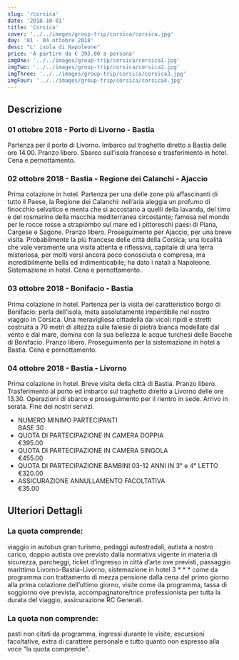 ```yaml
---
slug: '/corsica'
date: '2018-10-01'
title: 'Corsica'
cover: '../../images/group-trip/corsica/corsica.jpg'
day: '01 - 04 ottobre 2018'
desc: "L' isola di Napoleone"
price: 'A partire da € 395.00 a persona'
imgOne: '../../images/group-trip/corsica/corsica1.jpg'
imgTwo: '../../images/group-trip/corsica/corsica2.jpg'
imgThree: '../../images/group-trip/corsica/corsica3.jpg'
imgFour: '../../images/group-trip/corsica/corsica4.jpg'
---
```


<div class="copy">

## Descrizione

### 01 ottobre 2018 - Porto di Livorno - Bastia

Partenza per il porto di Livorno. Imbarco sul traghetto diretto a Bastia delle ore 14.00. Pranzo libero. Sbarco sull’isola francese e trasferimento in hotel. Cena e pernottamento.

### 02 ottobre 2018 - Bastia - Regione dei Calanchi - Ajaccio

Prima colazione in hotel. Partenza per una delle zone più affascinanti di tutto il Paese, la Regione dei Calanchi: nell’aria aleggia un profumo di finocchio selvatico e menta che si accostano a quelli della lavanda, del timo e del rosmarino della macchia mediterranea circostante; famosa nel mondo per le rocce rosse a strapiombo sul mare ed i pittoreschi paesi di Piana, Cargese e Sagone. Pranzo libero. Proseguimento per Ajaccio, per una breve visita. Probabilmente la più francese delle città della Corsica; una località che vale veramente una visita attenta e riflessiva, capitale di una terra misteriosa, per molti versi ancora poco conosciuta e compresa, ma incredibilmente bella ed indimenticabile; ha dato i natali a Napoleone. Sistemazione in hotel. Cena e pernottamento.

### 03 ottobre 2018 - Bonifacio - Bastia

Prima colazione in hotel. Partenza per la visita del caratteristico borgo di Bonifacio: perla dell’isola, meta assolutamente imperdibile nel nostro viaggio in Corsica. Una meravigliosa cittadella dai vicoli ripidi e stretti costruita a 70 metri di altezza sulle falesie di pietra bianca modellate dal vento e dal mare, domina con la sua bellezza le acque turchesi delle Bocche di Bonifacio. Pranzo libero. Proseguimento per la sistemazione in hotel a Bastia. Cena e pernottamento.

### 04 ottobre 2018 - Bastia - Livorno

Prima colazione in hotel. Breve visita della città di Bastia. Pranzo libero. Trasferimento al porto ed imbarco sul traghetto diretto a Livorno delle ore 13.30. Operazioni di sbarco e proseguimento per il rientro in sede. Arrivo in serata. Fine dei nostri servizi.

<div class="quota">

- <div class="left"> <span> NUMERO MINIMO PARTECIPANTI </span> </div> <div class="right"> <span> BASE 30 </span> </div>
- <div class="left"> <span> QUOTA DI PARTECIPAZIONE IN CAMERA DOPPIA </span> </div> <div class="right"> <span> €395.00 </span> </div>
- <div class="left"> <span> QUOTA DI PARTECIPAZIONE IN CAMERA SINGOLA </span> </div> <div class="right"> <span> €455.00 </span> </div>
- <div class="left"> <span> QUOTA DI PARTECIPAZIONE BAMBINI 03-12 ANNI IN 3° e 4° LETTO </span> </div> <div class="right"> <span> €320.00 </span> </div>
- <div class="left"> <span> ASSICURAZIONE ANNULLAMENTO FACOLTATIVA </span> </div> <div class="right"> <span> €35.00 </span> </div>

</div>

## Ulteriori Dettagli

### La quota comprende:

viaggio in autobus gran turismo, pedaggi autostradali, autista a nostro carico, doppio autista ove previsto dalla normativa vigente in materia di sicurezza, parcheggi, ticket d’ingresso in città d’arte ove previsti, passaggio marittimo Livorno-Bastia-Livorno, sistemazione in hotel 3 \* \* \* come da programma con trattamento di mezza pensione dalla cena del primo giorno alla prima colazione dell’ultimo giorno, visite come da programma, tassa di soggiorno ove prevista, accompagnatore/trice professionista per tutta la durata del viaggio, assicurazione RC Generali.

### La quota non comprende:

pasti non citati da programma, ingressi durante le visite, escursioni facoltative, extra di carattere personale e tutto quanto non espresso alla voce “la quota comprende”.

</div>
